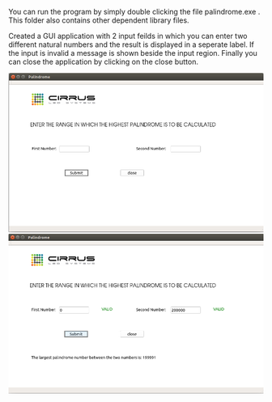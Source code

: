  You can run the program by simply double clicking the file palindrome.exe . This folder also contains other dependent library files.

Created a GUI application with 2 input feilds in which you can enter two different natural numbers and the result is displayed in a seperate label. If the input is invalid a message is shown beside the input region. Finally you can close the application by clicking on the close button.

<img src="./screenshots/sc1.png"/>

<img src="./screenshots/sc2.png"/>
 


 